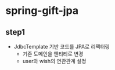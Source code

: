 # spring-gift-jpa

## step1

- JdbcTemplate 기반 코드를 JPA로 리팩터링
  - 기존 도메인을 앤티티로 변경
  - user와 wish의 연관관계 설정